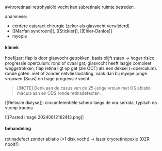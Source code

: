 #vitroretinaal 
retrohyaloïd vocht kan subretinale ruimte betreden.

anamnese: 
- eerdere cataract chirurgie (zeker als glasvocht verwijderd)
- [[Marfan syndroom]], [[Stickler]], [[Ehler-Danlos]]
- myopie
#### kliniek
hoefijzer: flap is door glasvocht getrokken, basis blijft staan -> hoger risico progressie
operculum: rond of ovaal gat, glasvocht heeft laagje compleet weggetrokken, flap retina ligt op gat (zie OCT) als een deksel (=operculum).
ronde gaten: met of zonder netvliesloslating, vaak dan bij myope jonge vrouwen (Suus) en trage progressie vocht.
> [!NOTE] Denk aan de casus van de 25-jarige vrouw met OS ablatio macula aan en ODS ronde retinadefecten.

[[Retinale dialyse]]: circumferentiële scheur langs de ora serrata, typisch na stomp trauma

![[Pasted image 20240612182413.png]]
#### behandeling
retinadefect zonder ablatio (<1 disk vocht) -> laser
cryoretinopexie (OZR nooit?)



